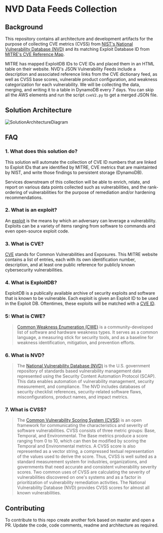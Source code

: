 # NVD Data Feeds Collection

## Background

This repository contains all architecture and development artifacts for the purpose of collecting CVE metrics (CVSS) from [NIST's National Vulnerability Database (NVD)](https://nvd.nist.gov/vuln/data-feeds) and its matching Exploit Database ID from [MITRE's CVE Reference Map](https://cve.mitre.org/data/refs/refmap/source-EXPLOIT-DB.html).

MITRE has mapped ExploitDB IDs to CVE IDs and placed them in an HTML table on their website.
NVD's JSON Vulnerability Feeds include a description and associated reference links from the CVE dictionary feed, as well as CVSS base scores, vulnerable product configuration, and weakness categorization for each vulnerability.
We will be collecting the data, merging, and writing it to a table in DynamoDB every 7 days. You can skip all the AWS elements and run the script `cveV2.py` to get a merged JSON file.

## Solution Architecture

![SolutionArchitectureDiagram](./screenshots/SolutionArchitectureDiagram.png)

## FAQ

### 1. What does this solution do?

This solution will automate the collection of CVE ID numbers that are linked to Exploit IDs that are identified by MITRE, CVE metrics that are maintainted by NIST, and write those findings to persistent storage (DynamoDB).

Services downstream of this collection will be able to enrich, relate, and report on various data points collected such as vulnerabilities, and the rank-ordering of vulnerabilities for the purpose of remediation and/or hardening recommendations.

### 2. What is an exploit?

An [exploit](https://www.rapid7.com/fundamentals/vulnerabilities-exploits-threats/) is the means by which an adversary can leverage a vulnerability. Exploits can be a variety of items ranging from software to commands and even open-source exploit code.

### 3. What is CVE?

[CVE](https://cve.mitre.org/index.html) stands for Common Vulnerabilities and Exposures. This MITRE website contains a list of entries,
each with its own identification number, description, and at least one public reference for publicly known cybersecurity vulnerabilities.

### 4. What is ExploitDB?

ExploitDB is a publically available archive of security exploits and software that is known to be vulnerable. Each exploit is given an Exploit ID to be used in the Exploit DB. Oftentimes, these exploits will be matched with a [CVE ID](https://cve.mitre.org/cve/identifiers/).  

### 5: What is CWE?

> [Common Weakness Enumeration (CWE)](https://cwe.mitre.org/) is a community-developed list of software and hardware weakness types. It serves as a common language, a measuring stick for security tools, and as a baseline for weakness identification, mitigation, and prevention efforts.

### 6. What is NVD?

> The [National Vulnerability Database (NVD)](https://nvd.nist.gov/) is the U.S. government repository of standards based vulnerability management data represented using the Security Content Automation Protocol (SCAP).
This data enables automation of vulnerability management, security measurement, and compliance. The NVD includes databases of security checklist references, security-related software flaws, misconfigurations, product names, and impact metrics.

### 7. What is CVSS?

> The [Common Vulnerability Scoring System (CVSS)]((https://nvd.nist.gov/vuln-metrics/cvss)) is an open framework for communicating the characteristics and severity of software vulnerabilities.
CVSS consists of three metric groups: Base, Temporal, and Environmental. The Base metrics produce a score ranging from 0 to 10, which can then be modified by scoring the Temporal and Environmental metrics.
A CVSS score is also represented as a vector string, a compressed textual representation of the values used to derive the score.
Thus, CVSS is well suited as a standard measurement system for industries, organizations, and governments that need accurate and consistent vulnerability severity scores.
Two common uses of CVSS are calculating the severity of vulnerabilities discovered on one's systems and as a factor in prioritization of vulnerability remediation activities.
The National Vulnerability Database (NVD) provides CVSS scores for almost all known vulnerabilities.

## Contributing

To contribute to this repo create another fork based on master and open a PR. Update the code, code comments, readme and architecture as required.
